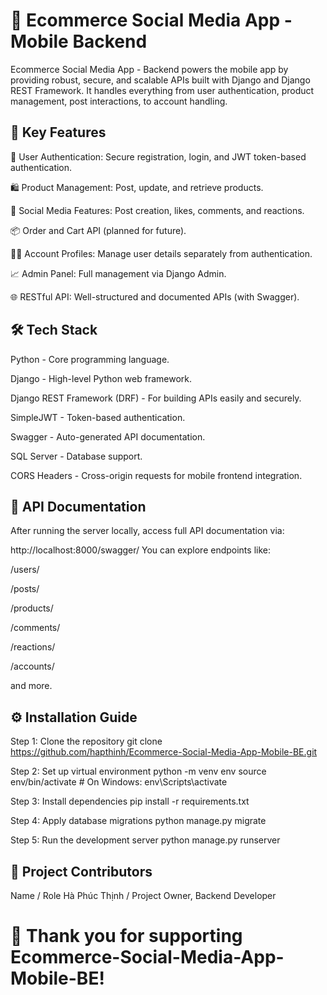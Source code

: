 # 🛒 Ecommerce Social Media App - Mobile Backend

Ecommerce Social Media App - Backend powers the mobile app by providing robust, secure, and scalable APIs built with Django and Django REST Framework.
It handles everything from user authentication, product management, post interactions, to account handling.

## 🚀 Key Features
🔑 User Authentication: Secure registration, login, and JWT token-based authentication.

🛍️ Product Management: Post, update, and retrieve products.

💬 Social Media Features: Post creation, likes, comments, and reactions.

📦 Order and Cart API (planned for future).

🧑‍💼 Account Profiles: Manage user details separately from authentication.

📈 Admin Panel: Full management via Django Admin.

🌐 RESTful API: Well-structured and documented APIs (with Swagger).

## 🛠️ Tech Stack
Python - Core programming language.

Django - High-level Python web framework.

Django REST Framework (DRF) - For building APIs easily and securely.

SimpleJWT - Token-based authentication.

Swagger - Auto-generated API documentation.

SQL Server - Database support.

CORS Headers - Cross-origin requests for mobile frontend integration.

## 📜 API Documentation
After running the server locally, access full API documentation via:

http://localhost:8000/swagger/
You can explore endpoints like:

/users/

/posts/

/products/

/comments/

/reactions/

/accounts/

and more.

## ⚙️ Installation Guide
Step 1: Clone the repository
git clone https://github.com/hapthinh/Ecommerce-Social-Media-App-Mobile-BE.git

Step 2: Set up virtual environment
python -m venv env
source env/bin/activate    # On Windows: env\Scripts\activate

Step 3: Install dependencies
pip install -r requirements.txt

Step 4: Apply database migrations
python manage.py migrate

Step 5: Run the development server
python manage.py runserver

## 👥 Project Contributors

Name	/  Role
Hà Phúc Thịnh /	Project Owner, Backend Developer
# 🌟 Thank you for supporting Ecommerce-Social-Media-App-Mobile-BE!
